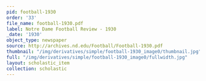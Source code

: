 ```yaml
---
pid: football-1930
order: '33'
file_name: football-1930.pdf
label: Notre Dame Football Review - 1930
_date: '1930'
object_type: newspaper
source: http://archives.nd.edu/Football/Football-1930.pdf
thumbnail: "/img/derivatives/simple/football-1930_image0/thumbnail.jpg"
full: "/img/derivatives/simple/football-1930_image0/fullwidth.jpg"
layout: scholastic_item
collection: scholastic
---
```

